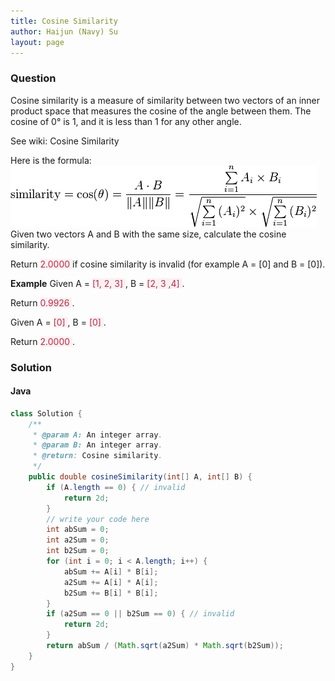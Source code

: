 ```yaml
---
title: Cosine Similarity
author: Haijun (Navy) Su
layout: page
---
```

### Question
Cosine similarity is a measure of similarity between two vectors of an inner product space that measures the cosine of the angle between them. The cosine of 0° is 1, and it is less than 1 for any other angle.

See wiki: Cosine Similarity

Here is the formula:
![Cosine similarity formula](/images/Lintcode/cosine-similarity.png)
Given two vectors A and B with the same size, calculate the cosine similarity.

Return <font style="color: #C72541; background: #F9F2F4;">2.0000 </font> if cosine similarity is invalid (for example A = [0] and B = [0]).

**Example**
Given A = <font style="color: #C72541; background: #F9F2F4;">[1, 2, 3] </font>, B = <font style="color: #C72541; background: #F9F2F4;">[2, 3 ,4] </font>.

Return <font style="color: #C72541; background: #F9F2F4;">0.9926 </font>.

Given A = <font style="color: #C72541; background: #F9F2F4;">[0] </font>, B = <font style="color: #C72541; background: #F9F2F4;">[0] </font>.

Return <font style="color: #C72541; background: #F9F2F4;">2.0000 </font>.

### Solution
#### Java
~~~ java
class Solution {
    /**
     * @param A: An integer array.
     * @param B: An integer array.
     * @return: Cosine similarity.
     */
    public double cosineSimilarity(int[] A, int[] B) {
        if (A.length == 0) { // invalid
            return 2d;
        }
        // write your code here
        int abSum = 0;
        int a2Sum = 0;
        int b2Sum = 0;
        for (int i = 0; i < A.length; i++) {
            abSum += A[i] * B[i];
            a2Sum += A[i] * A[i];
            b2Sum += B[i] * B[i];
        }
        if (a2Sum == 0 || b2Sum == 0) { // invalid
            return 2d;
        }
        return abSum / (Math.sqrt(a2Sum) * Math.sqrt(b2Sum));
    }
}

~~~
